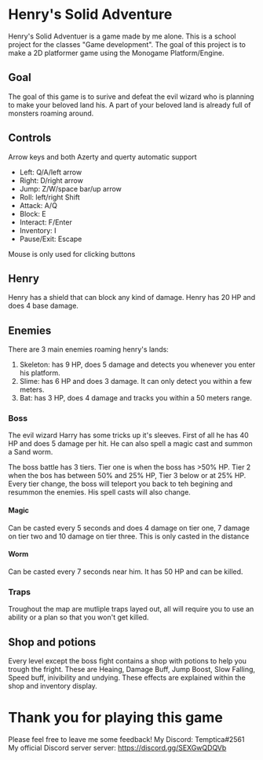 # Henry's Solid Adventure

Henry's Solid Adventuer is a game made by me alone. This is a school project for the classes "Game development". The goal of this project is to make a 2D platformer game using the Monogame Platform/Engine.

## Goal
The goal of this game is to surive and defeat the evil wizard who is planning to make your beloved land his. A part of your beloved land is already full of monsters roaming around.

## Controls
Arrow keys and both Azerty and querty automatic support

- Left: Q/A/left arrow
- Right: D/right arrow
- Jump: Z/W/space bar/up arrow
- Roll: left/right Shift
- Attack: A/Q
- Block: E
- Interact: F/Enter
- Inventory: I
- Pause/Exit: Escape

Mouse is only used for clicking buttons

## Henry
Henry has a shield that can block any kind of damage. Henry has 20 HP and does 4 base damage.

## Enemies
There are 3 main enemies roaming henry's lands:

1. Skeleton: has 9 HP, does 5 damage and detects you whenever you enter his platform.
1. Slime: has 6 HP and does 3 damage. It can only detect you within a few meters.
1. Bat: has 3 HP, does 4 damage and tracks you within a 50 meters range.

### Boss
The evil wizard Harry has some tricks up it's sleeves. 
First of all he has 40 HP and does 5 damage per hit.
He can also spell a magic cast and summon a Sand worm.

The boss battle has 3 tiers. Tier one is when the boss has >50% HP. Tier 2 when the bos has between 50% and 25% HP, Tier 3 below or at 25% HP.
Every tier change, the boss will teleport you back to teh begining and resummon the enemies. His spell casts will also change.

#### Magic
Can be casted every 5 seconds and does 4 damage on tier one, 7 damage on tier two and 10 damage on tier three. This is only casted in the distance

#### Worm
Can be casted every 7 seconds near him. It has 50 HP and can be killed.

### Traps
Troughout the map are mutliple traps layed out, all will require you to use an ability or a plan so that you won't get killed.

## Shop and potions
Every level except the boss fight contains a shop with potions to help you trough the fright.
These are Heaing, Damage Buff, Jump Boost, Slow Falling, Speed buff, inivibility and undying. These effects are explained within the shop and inventory display.

# Thank you for playing this game
Please feel free to leave me some feedback!
My Discord: Temptica#2561 
My official Discord server server: https://discord.gg/SEXGwQDQVb
